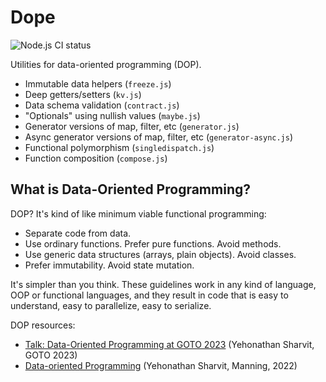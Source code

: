 # Dope

![Node.js CI status](https://github.com/gordonbrander/dope/actions/workflows/node.js.yml/badge.svg?branch=main)

Utilities for data-oriented programming (DOP).

- Immutable data helpers (`freeze.js`)
- Deep getters/setters (`kv.js`)
- Data schema validation (`contract.js`)
- "Optionals" using nullish values (`maybe.js`)
- Generator versions of map, filter, etc (`generator.js`)
- Async generator versions of map, filter, etc (`generator-async.js`)
- Functional polymorphism (`singledispatch.js`)
- Function composition (`compose.js`)

## What is Data-Oriented Programming?

DOP? It's kind of like minimum viable functional programming:

- Separate code from data.
- Use ordinary functions. Prefer pure functions. Avoid methods.
- Use generic data structures (arrays, plain objects). Avoid classes.
- Prefer immutability. Avoid state mutation.

It's simpler than you think. These guidelines work in any kind of language, OOP or functional languages, and they result in code that is easy to understand, easy to parallelize, easy to serialize.

DOP resources:

- [Talk: Data-Oriented Programming at GOTO 2023](https://www.youtube.com/watch?v=zSHvEAKLFJw) (Yehonathan Sharvit, GOTO 2023)
- [Data-oriented Programming](https://www.manning.com/books/data-oriented-programming) (Yehonathan Sharvit, Manning, 2022)